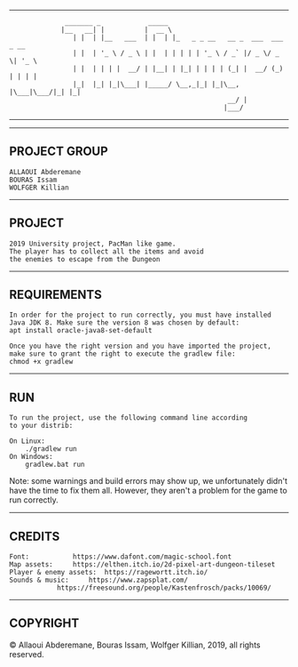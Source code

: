 ------------------------------------------------------------------------------------------------
				  _______ _            _____                                     
				 |__   __| |          |  __ \                                    
				    | |  | |__   ___  | |  | |_   _ _ __   __ _  ___  ___  _ __  
				    | |  | '_ \ / _ \ | |  | | | | | '_ \ / _` |/ _ \/ _ \| '_ \ 
				    | |  | | | |  __/ | |__| | |_| | | | | (_| |  __/ (_) | | | |
				    |_|  |_| |_|\___| |_____/ \__,_|_| |_|\__, |\___|\___/|_| |_|
				                                           __/ |                 
				                                          |___/                  
------------------------------------------------------------------------------------------------

--------------------------------
PROJECT GROUP
--------------------------------
	ALLAOUI Abderemane
	BOURAS Issam
	WOLFGER Killian

--------------------------------
 PROJECT
--------------------------------
	2019 University project, PacMan like game.
	The player has to collect all the items and avoid
	the enemies to escape from the Dungeon

--------------------------------
REQUIREMENTS
--------------------------------
	In order for the project to run correctly, you must have installed
	Java JDK 8. Make sure the version 8 was chosen by default:
	apt install oracle-java8-set-default

	Once you have the right version and you have imported the project,
	make sure to grant the right to execute the gradlew file:
	chmod +x gradlew

--------------------------------
RUN
--------------------------------
	To run the project, use the following command line according
	to your distrib:

	On Linux:
		./gradlew run
	On Windows:
		gradlew.bat run
	

Note: some warnings and build errors may show up, we unfortunately didn't have
the time to fix them all. However, they aren't a problem for the game to run
correctly.

--------------------------------
CREDITS
--------------------------------
	Font:			https://www.dafont.com/magic-school.font
	Map assets:		https://elthen.itch.io/2d-pixel-art-dungeon-tileset
	Player & enemy assets:	https://ragewortt.itch.io/
	Sounds & music:		https://www.zapsplat.com/
				https://freesound.org/people/Kastenfrosch/packs/10069/

--------------------------------
COPYRIGHT
--------------------------------
© Allaoui Abderemane, Bouras Issam, Wolfger Killian, 2019, all rights reserved.